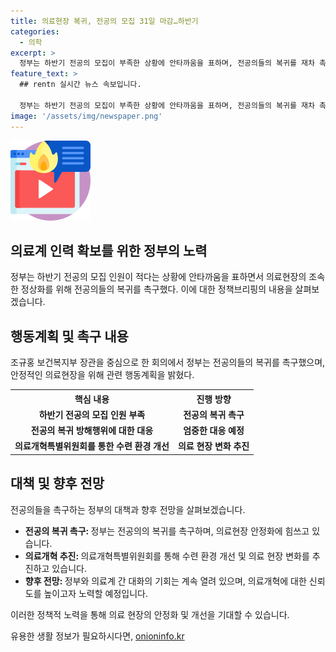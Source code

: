 ```yaml
---
title: 의료현장 복귀, 전공의 모집 31일 마감…하반기
categories:
  - 의학
excerpt: >
  정부는 하반기 전공의 모집이 부족한 상황에 안타까움을 표하며, 전공의들의 복귀를 재차 촉구했다. 특히 의료현장의 정상화를 위해 전공의들을 부당한 방법으로 복귀를 방해하는 행위에 대해 엄중한 대응을 약속하고, 의료개혁을 통해 전공의들의 의존을 줄이고 양질의 수련 환경을 조성할 계획이라고 전했다. 정부와 의료계 간의 대화와 협력을 강조하며 의료공백 최소화와 의료개혁을 완수하기 위해 최선을 다하겠다고 다짐했다.
feature_text: >
  ## rentn 실시간 뉴스 속보입니다.

  정부는 하반기 전공의 모집이 부족한 상황에 안타까움을 표하며, 전공의들의 복귀를 재차 촉구했다. 특히 의료현장의 정상화를 위해 전공의들을 부당한 방법으로 복귀를 방해하는 행위에 대해 엄중한 대응을 약속하고, 의료개혁을 통해 전공의들의 의존을 줄이고 양질의 수련 환경을 조성할 계획이라고 전했다. 정부와 의료계 간의 대화와 협력을 강조하며 의료공백 최소화와 의료개혁을 완수하기 위해 최선을 다하겠다고 다짐했다.
image: '/assets/img/newspaper.png'
---
```


<p><img src="/assets/img/news.png" alt="rentncar 속보" /></p>

<h2 data-ke-size="size26">의료계 인력 확보를 위한 정부의 노력</h2>

<p data-ke-size="size16">정부는 하반기 전공의 모집 인원이 적다는 상황에 안타까움을 표하면서 의료현장의 조속한 정상화를 위해 전공의들의 복귀를 촉구했다. 이에 대한 정책브리핑의 내용을 살펴보겠습니다.</p>

<h2 data-ke-size="size26">행동계획 및 촉구 내용</h2>

<p data-ke-size="size16">조규홍 보건복지부 장관을 중심으로 한 회의에서 정부는 전공의들의 복귀를 촉구했으며, 안정적인 의료현장을 위해 관련 행동계획을 밝혔다.</p>

<table>
  <tr>
    <th>핵심 내용</th>
    <th>진행 방향</th>
  </tr>
  <tr>
    <td style="text-align: center; height: 17px;"><b>하반기 전공의 모집 인원 부족</b></td>
    <td style="text-align: center; height: 17px;"><b>전공의 복귀 촉구</b></td>
  </tr>
  <tr>
    <td style="text-align: center; height: 17px;"><b>전공의 복귀 방해행위에 대한 대응</b></td>
    <td style="text-align: center; height: 17px;"><b>엄중한 대응 예정</b></td>
  </tr>
  <tr>
    <td style="text-align: center; height: 17px;"><b>의료개혁특별위원회를 통한 수련 환경 개선</b></td>
    <td style="text-align: center; height: 17px;"><b>의료 현장 변화 추진</b></td>
  </tr>
</table>

<h2 data-ke-size="size26">대책 및 향후 전망</h2>

<p data-ke-size="size16">전공의들을 촉구하는 정부의 대책과 향후 전망을 살펴보겠습니다.</p>

<ul>
  <li><b>전공의 복귀 촉구: </b>정부는 전공의의 복귀를 촉구하며, 의료현장 안정화에 힘쓰고 있습니다. </li>
  <li><b>의료개혁 추진: </b>의료개혁특별위원회를 통해 수련 환경 개선 및 의료 현장 변화를 추진하고 있습니다.</li>
  <li><b>향후 전망: </b>정부와 의료계 간 대화의 기회는 계속 열려 있으며, 의료개혁에 대한 신뢰도를 높이고자 노력할 예정입니다.</li>
</ul>

<p data-ke-size="size16">이러한 정책적 노력을 통해 의료 현장의 안정화 및 개선을 기대할 수 있습니다.</p>
유용한 생활 정보가 필요하시다면, <a href="https://onioninfo.kr" rel="dofollow">onioninfo.kr</a>


